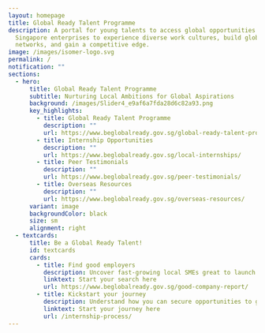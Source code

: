 ```yaml
---
layout: homepage
title: Global Ready Talent Programme
description: A portal for young talents to access global opportunities with
  Singapore enterprises to experience diverse work cultures, build global
  networks, and gain a competitive edge.
image: /images/isomer-logo.svg
permalink: /
notification: ""
sections:
  - hero:
      title: Global Ready Talent Programme
      subtitle: Nurturing Local Ambitions for Global Aspirations
      background: /images/Slider4_e9af6a7fda28d6c82a93.png
      key_highlights:
        - title: Global Ready Talent Programme
          description: ""
          url: https://www.beglobalready.gov.sg/global-ready-talent-programme/
        - title: Internship Opportunities
          description: ""
          url: https://www.beglobalready.gov.sg/local-internships/
        - title: Peer Testimonials
          description: ""
          url: https://www.beglobalready.gov.sg/peer-testimonials/
        - title: Overseas Resources
          description: ""
          url: https://www.beglobalready.gov.sg/overseas-resources/
      variant: image
      backgroundColor: black
      size: sm
      alignment: right
  - textcards:
      title: Be a Global Ready Talent!
      id: textcards
      cards:
        - title: Find good employers
          description: Uncover fast-growing local SMEs great to launch your dream career
          linktext: Start your search here
          url: https://www.beglobalready.gov.sg/good-company-report/
        - title: Kickstart your journey
          description: Understand how you can secure opportunities to gain real experience
          linktext: Start your journey here
          url: /internship-process/
---
```

